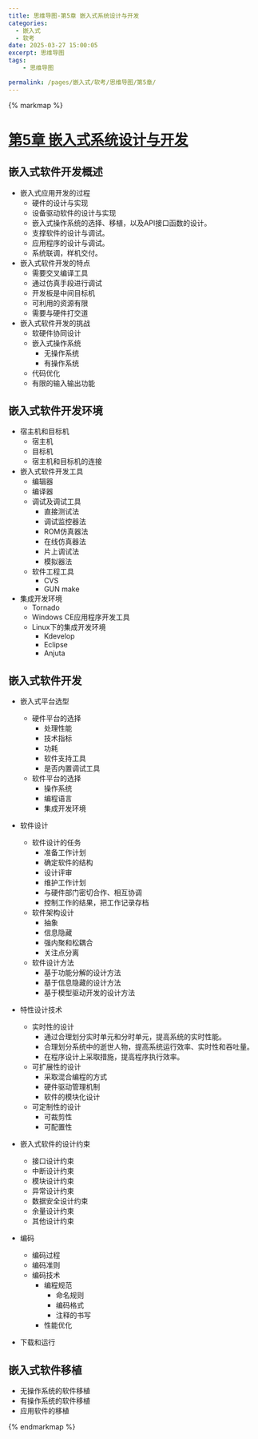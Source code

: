 ```yaml
---
title: 思维导图-第5章 嵌入式系统设计与开发
categories:
  - 嵌入式
  - 软考
date: 2025-03-27 15:00:05
excerpt: 思维导图
tags:
    - 思维导图

permalink: /pages/嵌入式/软考/思维导图/第5章/
---
```




{% markmap %}

# [第5章 嵌入式系统设计与开发](/pages/嵌入式/软考/思维导图/)

## 嵌入式软件开发概述

- 嵌入式应用开发的过程
    - 硬件的设计与实现
    - 设备驱动软件的设计与实现
    - 嵌入式操作系统的选择、移植，以及API接口函数的设计。
    - 支撑软件的设计与调试。
    - 应用程序的设计与调试。
    - 系统联调，样机交付。
- 嵌入式软件开发的特点
    - 需要交叉编译工具
    - 通过仿真手段进行调试
    - 开发板是中间目标机
    - 可利用的资源有限
    - 需要与硬件打交道
- 嵌入式软件开发的挑战
    - 软硬件协同设计
    - 嵌入式操作系统
        - 无操作系统
        - 有操作系统
    - 代码优化
    - 有限的输入输出功能


## 嵌入式软件开发环境

- 宿主机和目标机    
    - 宿主机
    - 目标机
    - 宿主机和目标机的连接
- 嵌入式软件开发工具
    - 编辑器
    - 编译器
    - 调试及调试工具
        - 直接测试法
        - 调试监控器法
        - ROM仿真器法
        - 在线仿真器法
        - 片上调试法
        - 模拟器法
    - 软件工程工具
        - CVS
        - GUN make
- 集成开发环境
    - Tornado
    - Windows CE应用程序开发工具
    - Linux下的集成开发环境
        - Kdevelop
        - Eclipse
        - Anjuta


## 嵌入式软件开发

- 嵌入式平台选型
    - 硬件平台的选择
        - 处理性能
        - 技术指标
        - 功耗
        - 软件支持工具
        - 是否内置调试工具
    - 软件平台的选择
        - 操作系统
        - 编程语言
        - 集成开发环境

- 软件设计
    - 软件设计的任务
        - 准备工作计划
        - 确定软件的结构
        - 设计评审
        - 维护工作计划
        - 与硬件部门密切合作、相互协调
        - 控制工作的结果，把工作记录存档
    - 软件架构设计
        - 抽象
        - 信息隐藏
        - 强内聚和松耦合
        - 关注点分离
    - 软件设计方法
        - 基于功能分解的设计方法
        - 基于信息隐藏的设计方法
        - 基于模型驱动开发的设计方法
- 特性设计技术
    - 实时性的设计
        - 通过合理划分实时单元和分时单元，提高系统的实时性能。
        - 合理划分系统中的逝世人物，提高系统运行效率、实时性和吞吐量。
        - 在程序设计上采取措施，提高程序执行效率。
    - 可扩展性的设计
        - 采取混合编程的方式
        - 硬件驱动管理机制
        - 软件的模块化设计
    - 可定制性的设计
        - 可裁剪性
        - 可配置性
- 嵌入式软件的设计约束
    - 接口设计约束
    - 中断设计约束
    - 模块设计约束
    - 异常设计约束
    - 数据安全设计约束
    - 余量设计约束
    - 其他设计约束
- 编码
    - 编码过程
    - 编码准则
    - 编码技术
        - 编程规范
            - 命名规则
            - 编码格式
            - 注释的书写
        - 性能优化
- 下载和运行


## 嵌入式软件移植

- 无操作系统的软件移植
- 有操作系统的软件移植
- 应用软件的移植

{% endmarkmap %}